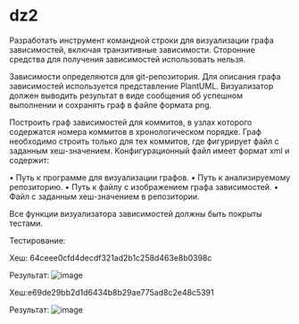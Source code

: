 # dz2
Разработать инструмент командной строки для визуализации графа 
зависимостей, включая транзитивные зависимости. Сторонние средства для 
получения зависимостей использовать нельзя. 

Зависимости определяются для git-репозитория. Для описания графа 
зависимостей используется представление PlantUML. Визуализатор должен 
выводить результат в виде сообщения об успешном выполнении и сохранять граф 
в файле формата png. 

Построить граф зависимостей для коммитов, в узлах которого содержатся 
номера коммитов в хронологическом порядке. Граф необходимо строить только 
для тех коммитов, где фигурирует файл с заданным хеш-значением. 
Конфигурационный файл имеет формат xml и содержит: 

• Путь к программе для визуализации графов. 
• Путь к анализируемому репозиторию. 
• Путь к файлу с изображением графа зависимостей. 
• Файл с заданным хеш-значением в репозитории. 

Все функции визуализатора зависимостей должны быть покрыты тестами.

Тестирование: 

Хеш: 64ceee0cfd4decdf321ad2b1c258d463e8b0398c

Результат: ![image](https://github.com/user-attachments/assets/3f9730d6-ca14-42e4-a2f6-258650cc3a2a)

Хеш:e69de29bb2d1d6434b8b29ae775ad8c2e48c5391

Результат: ![image](https://github.com/user-attachments/assets/a6f9ebe1-ace4-46bd-9521-78ba19ef7535)

